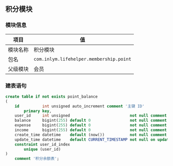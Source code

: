 ## 积分模块

### 模块信息

| 项目   | 值                                       |
|------|-----------------------------------------|
| 模块名称 | 积分模块                                    |
| 包名   | `com.inlym.lifehelper.membership.point` |
| 父级模块 | 会员                                      |

### 建表语句

```sql
create table if not exists point_balance
(
    id          int unsigned auto_increment comment '主键 ID'
        primary key,
    user_id     int unsigned                          not null comment '用户 ID',
    balance     bigint(255) default 0                 not null comment '当前积分余额',
    expense     bigint(255) default 0                 not null comment '积分支出总额',
    income      bigint(255) default 0                 not null comment '积分收入总额',
    create_time datetime    default (now())           not null comment '创建时间',
    update_time datetime    default CURRENT_TIMESTAMP not null on update CURRENT_TIMESTAMP comment '最近更新时间',
    constraint user_id_index
        unique (user_id)
)
    comment '积分余额表';
```

